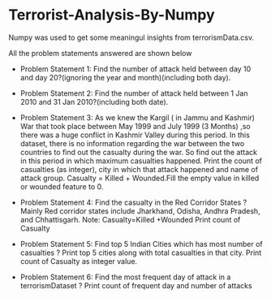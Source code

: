 # Terrorist-Analysis-By-Numpy

Numpy was used to get some meaningul insights from terrorismData.csv.

All the problem statements answered are shown below

- Problem Statement 1: Find the number of attack held between day 10 and day 20?(ignoring the year and month)(including both day).

- Problem Statement 2: Find the number of attack held between 1 Jan 2010 and 31 Jan 2010?(including both date).

- Problem Statement 3: As we knew the Kargil ( in Jammu and Kashmir) War that took place between May 1999 and July 1999 (3 Months) ,so there was a huge conflict in Kashmir Valley during this period. In this dataset, there is no information regarding the war between the two countries to find out the casualty during the war. So find out the attack in this period in which maximum casualties happened. Print the count of casualties (as integer), city in which that attack happened and name of attack group. Casualty = Killed + Wounded.Fill the empty value in killed or wounded feature to 0.

- Problem Statement 4: Find the casualty in the Red Corridor States ? Mainly Red corridor states include Jharkhand, Odisha, Andhra Pradesh, and Chhattisgarh. 
Note: Casualty=Killed +Wounded Print count of Casualty

- Problem Statement 5: Find top 5 Indian Cities which has most number of casualties ? Print top 5 cities along with total casualties in that city. Print count of Casualty as integer value.

- Problem Statement 6: Find the most frequent day of attack in a terrorismDataset ? Print count of frequent day and number of attacks
